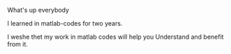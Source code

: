 What's up everybody

I learned in matlab-codes for two years.

I weshe thet my work in matlab codes will help you Understand and benefit from it. 

